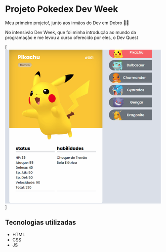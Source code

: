 # Projeto Pokedex Dev Week
Meu primeiro projeto!, junto aos irmãos do Dev em Dobro 🧙‍♂️

No intensivão Dev Week, que foi minha introdução ao mundo da programação e me levou a curso oferecido por eles, o Dev Quest

[<img src="./pokedex.gif" alt="gif dos cartões da pokedex">]

## Tecnologias utilizadas
- HTML
- CSS
- JS